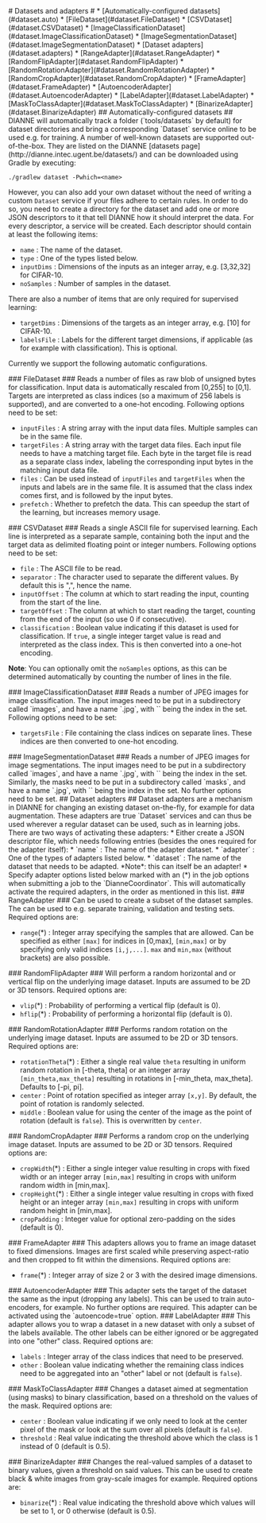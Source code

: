 <a name="dataset"/>
# Datasets and adapters #
  * [Automatically-configured datasets](#dataset.auto)
    * [FileDataset](#dataset.FileDataset)
    * [CSVDataset](#dataset.CSVDataset)
	* [ImageClassificationDataset](#dataset.ImageClassificationDataset)
	* [ImageSegmentationDataset](#dataset.ImageSegmentationDataset)
  * [Dataset adapters](#dataset.adapters)
    * [RangeAdapter](#dataset.RangeAdapter)
    * [RandomFlipAdapter](#dataset.RandomFlipAdapter)
    * [RandomRotationAdapter](#dataset.RandomRotationAdapter)
    * [RandomCropAdapter](#dataset.RandomCropAdapter)
    * [FrameAdapter](#dataset.FrameAdapter)
    * [AutoencoderAdapter](#dataset.AutoencoderAdapter)
    * [LabelAdapter](#dataset.LabelAdapter)
    * [MaskToClassAdapter](#dataset.MaskToClassAdapter)
    * [BinarizeAdapter](#dataset.BinarizeAdapter)

<a name="dataset.auto"/>
## Automatically-configured datasets ##
DIANNE will automatically track a folder (`tools/datasets` by default) for dataset directories and bring a corresponding `Dataset` service online to be used e.g. for training. A number of well-known datasets are supported out-of-the-box. They are listed on the DIANNE [datasets page](http://dianne.intec.ugent.be/datasets/) and can be downloaded using Gradle by executing:

	./gradlew dataset -Pwhich=<name>
	
However, you can also add your own dataset without the need of writing a custom `Dataset` service if your files adhere to certain rules. In order to do so, you need to create a directory for the dataset and add one or more JSON descriptors to it that tell DIANNE how it should interpret the data. For every descriptor, a service will be created. Each descriptor should contain at least the following items:

  * `name` : The name of the dataset.
  * `type` : One of the types listed below.
  * `inputDims` : Dimensions of the inputs as an integer array, e.g. [3,32,32] for CIFAR-10.
  * `noSamples` : Number of samples in the dataset. 

There are also a number of items that are only required for supervised learning:

  * `targetDims` : Dimensions of the targets as an integer array, e.g. [10] for CIFAR-10.
  * `labelsFile` : Labels for the different target dimensions, if applicable (as for example with classification). This is optional.

Currently we support the following automatic configurations.

<a name="dataset.FileDataset"/>
### FileDataset ###
Reads a number of files as raw blob of unsigned bytes for classification. Input data is automatically rescaled from [0,255] to [0,1]. Targets are interpreted as class indices (so a maximum of 256 labels is supported), and are converted to a one-hot encoding. Following options need to be set:

  * `inputFiles` : A string array with the input data files. Multiple samples can be in the same file.
  * `targetFiles` : A string array with the target data files. Each input file needs to have a matching target file. Each byte in the target file is read as a separate class index, labeling the corresponding input bytes in the matching input data file.
  * `files` : Can be used instead of `inputFiles` and `targetFiles` when the inputs and labels are in the same file. It is assumed that the class index comes first, and is followed by the input bytes.
  * `prefetch` : Whether to prefetch the data. This can speedup the start of the learning, but increases memory usage.

<a name="dataset.CSVDataset"/>
### CSVDataset ###
Reads a single ASCII file for supervised learning. Each line is interpreted as a separate sample, containing both the input and the target data as delimited floating point or integer numbers. Following options need to be set:

  * `file` : The ASCII file to be read.
  * `separator` : The character used to separate the different values. By default this is ",", hence the name.
  * `inputOffset` : The column at which to start reading the input, counting from the start of the line.
  * `targetOffset` : The column at which to start reading the target, counting from the end of the input (so use 0 if consecutive).
  * `classification` : Boolean value indicating if this dataset is used for classification. If `true`, a single integer target value is read and interpreted as the class index. This is then converted into a one-hot encoding.
  
**Note**: You can optionally omit the `noSamples` options, as this can be determined automatically by counting the number of lines in the file.

<a name="dataset.ImageClassificationDataset"/>
### ImageClassificationDataset ###
Reads a number of JPEG images for image classification. The input images need to be put in a subdirectory called `images`, and have a name `<index>.jpg`, with `<index>` being the index in the set. Following options need to be set:

  * `targetsFile` : File containing the class indices on separate lines. These indices are then converted to one-hot encoding.

<a name="dataset.ImageSegmentationDataset"/>
### ImageSegmentationDataset ###
Reads a number of JPEG images for image segmentations. The input images need to be put in a subdirectory called `images`, and have a name `<index>.jpg`, with `<index>` being the index in the set. Similarly, the masks need to be put in a subdirectory called `masks`, and have a name `<index>.jpg`, with `<index>` being the index in the set. No further options need to be set.

<a name="dataset.adapters"/>
## Dataset adapters ##
Dataset adapters are a mechanism in DIANNE for changing an existing dataset on-the-fly, for example for data augmentation. These adapters are true `Dataset` services and can thus be used wherever a regular dataset can be used, such as in learning jobs. There are two ways of activating these adapters:
* Either create a JSON descriptor file, which needs following entries (besides the ones required for the adapter itself):
  * `name` : The name of the adapter dataset.
  * `adapter` : One of the types of adapters listed below.
  * `dataset` : The name of the dataset that needs to be adapted. *Note*: this can itself be an adapter!
* Specify adapter options listed below marked with an (*) in the job options when submitting a job to the `DianneCoordinator`. This will automatically activate the required adapters, in the order as mentioned in this list.

<a name="dataset.RangeAdapter"/>
### RangeAdapter ###
Can be used to create a subset of the dataset samples. The can be used to e.g. separate training, validation and testing sets. Required options are:

  * `range`(*) : Integer array specifying the samples that are allowed. Can be specified as either `[max]` for indices in [0,max], `[min,max]` or by specifying only valid indices `[i,j,...]`. `max` and `min,max` (without brackets) are also possible.

<a name="dataset.RandomFlipAdapter"/>
### RandomFlipAdapter ###
Will perform a random horizontal and or vertical flip on the underlying image dataset. Inputs are assumed to be 2D or 3D tensors. Required options are:

  * `vlip`(*) : Probability of performing a vertical flip (default is 0).
  * `hflip`(*) : Probability of performing a horizontal flip (default is 0).

<a name="dataset.RandomRotationAdapter"/>
### RandomRotationAdapter ###
Performs random rotation on the underlying image dataset. Inputs are assumed to be 2D or 3D tensors. Required options are:

  * `rotationTheta`(*) : Either a single real value `theta` resulting in uniform random rotation in [-theta, theta] or an integer array `[min_theta,max_theta]` resulting in rotations in [-min_theta, max_theta]. Defaults to [-pi, pi].
  * `center` : Point of rotation specified as integer array `[x,y]`. By default, the point of rotation is randomly selected.
  * `middle` : Boolean value for using the center of the image as the point of rotation (default is `false`). This is overwritten by `center`.

<a name="dataset.RandomCropAdapter"/>
### RandomCropAdapter ###
Performs a random crop on the underlying image dataset. Inputs are assumed to be 2D or 3D tensors. Required options are:

  * `cropWidth`(*) : Either a single integer value resulting in crops with fixed width or an integer array `[min,max]` resulting in crops with uniform random width in [min,max].
  * `cropHeight`(*) : Either a single integer value resulting in crops with fixed height or an integer array `[min,max]` resulting in crops with uniform random height in [min,max].
  * `cropPadding` : Integer value for optional zero-padding on the sides (default is 0).

<a name="dataset.FrameAdapter"/>
### FrameAdapter ###
This adapters allows you to frame an image dataset to fixed dimensions. Images are first scaled while preserving aspect-ratio and then cropped to fit within the dimensions. Required options are:

  * `frame`(*) : Integer array of size 2 or 3 with the desired image dimensions.

<a name="dataset.AutoencoderAdapter"/>
### AutoencoderAdapter ###
This adapter sets the target of the dataset the same as the input (dropping any labels). This can be used to train auto-encoders, for example. No further options are required. This adapter can be activated using the `autoencode=true` option.

<a name="dataset.LabelAdapter"/>
### LabelAdapter ###
This adapter allows you to wrap a dataset in a new dataset with only a subset of the labels available. The other labels can be either ignored or be aggregated into one "other" class. Required options are:

  * `labels` : Integer array of the class indices that need to be preserved.
  * `other` : Boolean value indicating whether the remaining class indices need to be aggregated into an "other" label or not (default is `false`).

<a name="dataset.MaskToClassAdapter"/>
### MaskToClassAdapter ###
Changes a dataset aimed at segmentation (using masks) to binary classification, based on a threshold on the values of the mask. Required options are:

  * `center` : Boolean value indicating if we only need to look at the center pixel of the mask or look at the sum over all pixels (default is `false`).
  * `threshold` : Real value indicating the threshold above which the class is 1 instead of 0 (default is 0.5).

<a name="dataset.BinarizeAdapter"/>
### BinarizeAdapter ###
Changes the real-valued samples of a dataset to binary values, given a threshold on said values. This can be used to create black & white images from gray-scale images for example. Required options are:

  * `binarize`(*) : Real value indicating the threshold above which values will be set to 1, or 0 otherwise (default is 0.5).
